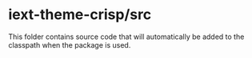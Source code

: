 # iext-theme-crisp/src

This folder contains source code that will automatically be added to the classpath when
the package is used.
